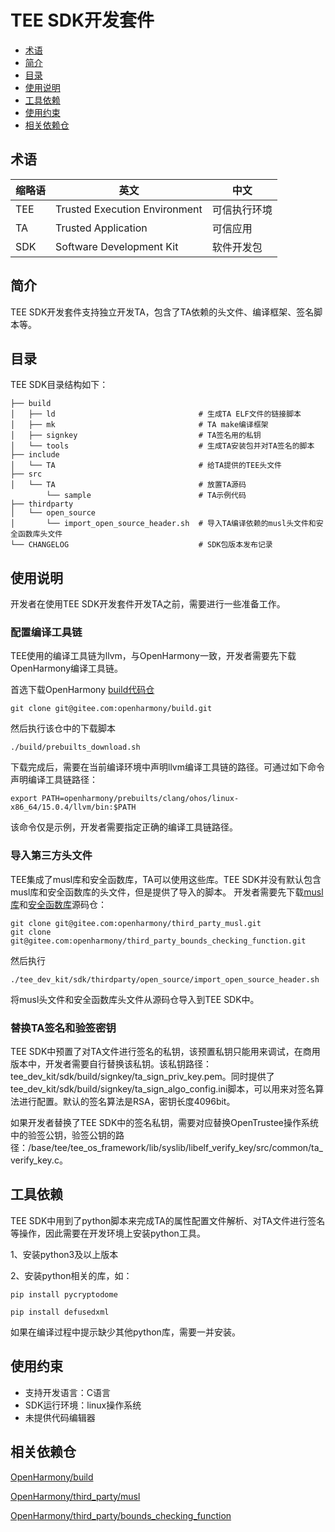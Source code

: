 
# TEE SDK开发套件<a name="ZH-CN_TOPIC_0000001078026808"></a>

-   [术语](#section11660541592)
-   [简介](#section11660541593)
-   [目录](#section161941989596)
-   [使用说明](#section161941989597)
-   [工具依赖](#section11914418405)
-   [使用约束](#section1371113476307)
-   [相关依赖仓](#section1371113476308)

## 术语<a name="section11660541592"></a>

| 缩略语 | 英文                          | 中文         |
| ------ | ----------------------------- | ------------ |
| TEE    | Trusted Execution Environment | 可信执行环境 |
| TA     | Trusted Application           | 可信应用     |
| SDK    | Software Development Kit      | 软件开发包   |

## 简介<a name="section11660541593"></a>

TEE SDK开发套件支持独立开发TA，包含了TA依赖的头文件、编译框架、签名脚本等。

## 目录<a name="section161941989596"></a>

TEE SDK目录结构如下：

```
├── build
│   ├── ld                                # 生成TA ELF文件的链接脚本
│   ├── mk                                # TA make编译框架
│   ├── signkey                           # TA签名用的私钥
│   └── tools                             # 生成TA安装包并对TA签名的脚本
├── include
│   └── TA                                # 给TA提供的TEE头文件
├── src
│   └── TA                                # 放置TA源码
        └── sample                        # TA示例代码
├── thirdparty
│   └── open_source
│       └── import_open_source_header.sh  # 导入TA编译依赖的musl头文件和安全函数库头文件
└── CHANGELOG                             # SDK包版本发布记录
```

## 使用说明<a name="section161941989597"></a>

开发者在使用TEE SDK开发套件开发TA之前，需要进行一些准备工作。

###  配置编译工具链

TEE使用的编译工具链为llvm，与OpenHarmony一致，开发者需要先下载OpenHarmony编译工具链。

首选下载OpenHarmony [build代码仓](https://gitee.com/openharmony/build)

```
git clone git@gitee.com:openharmony/build.git
```

然后执行该仓中的下载脚本

```
./build/prebuilts_download.sh
```

下载完成后，需要在当前编译环境中声明llvm编译工具链的路径。可通过如下命令声明编译工具链路径：

```
export PATH=openharmony/prebuilts/clang/ohos/linux-x86_64/15.0.4/llvm/bin:$PATH
```

该命令仅是示例，开发者需要指定正确的编译工具链路径。

###  导入第三方头文件

TEE集成了musl库和安全函数库，TA可以使用这些库。TEE SDK并没有默认包含musl库和安全函数库的头文件，但是提供了导入的脚本。 开发者需要先下载[musl库](https://gitee.com/openharmony/third_party_musl)和[安全函数库](https://gitee.com/openharmony/third_party_bounds_checking_function)源码仓：

```
git clone git@gitee.com:openharmony/third_party_musl.git
git clone git@gitee.com:openharmony/third_party_bounds_checking_function.git
```

然后执行

```
./tee_dev_kit/sdk/thirdparty/open_source/import_open_source_header.sh
```

将musl头文件和安全函数库头文件从源码仓导入到TEE SDK中。

### 替换TA签名和验签密钥

TEE SDK中预置了对TA文件进行签名的私钥，该预置私钥只能用来调试，在商用版本中，开发者需要自行替换该私钥。该私钥路径：tee_dev_kit/sdk/build/signkey/ta_sign_priv_key.pem。同时提供了tee_dev_kit/sdk/build/signkey/ta_sign_algo_config.ini脚本，可以用来对签名算法进行配置。默认的签名算法是RSA，密钥长度4096bit。

如果开发者替换了TEE SDK中的签名私钥，需要对应替换OpenTrustee操作系统中的验签公钥，验签公钥的路径：/base/tee/tee_os_framework/lib/syslib/libelf_verify_key/src/common/ta_verify_key.c。

## 工具依赖<a name="section11914418405"></a>

TEE SDK中用到了python脚本来完成TA的属性配置文件解析、对TA文件进行签名等操作，因此需要在开发环境上安装python工具。

1、安装python3及以上版本

2、安装python相关的库，如：

```
pip install pycryptodome

pip install defusedxml
```

如果在编译过程中提示缺少其他python库，需要一并安装。

## 使用约束<a name="section1371113476307"></a>

- 支持开发语言：C语言
- SDK运行环境：linux操作系统
- 未提供代码编辑器

## 相关依赖仓<a name="section1371113476308"></a>

 [OpenHarmony/build](https://gitee.com/openharmony/build)

[OpenHarmony/third_party/musl](https://gitee.com/openharmony/third_party_musl)

[OpenHarmony/third_party/bounds_checking_function](https://gitee.com/openharmony/third_party_bounds_checking_function)
